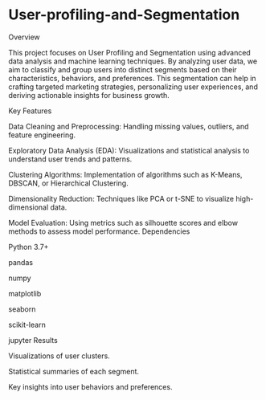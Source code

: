 # User-profiling-and-Segmentation
Overview

This project focuses on User Profiling and Segmentation using advanced data analysis and machine learning techniques. By analyzing user data, we aim to classify and group users into distinct segments based on their characteristics, behaviors, and preferences. This segmentation can help in crafting targeted marketing strategies, personalizing user experiences, and deriving actionable insights for business growth.

Key Features

Data Cleaning and Preprocessing: Handling missing values, outliers, and feature engineering.

Exploratory Data Analysis (EDA): Visualizations and statistical analysis to understand user trends and patterns.

Clustering Algorithms: Implementation of algorithms such as K-Means, DBSCAN, or Hierarchical Clustering.

Dimensionality Reduction: Techniques like PCA or t-SNE to visualize high-dimensional data.

Model Evaluation: Using metrics such as silhouette scores and elbow methods to assess model performance.
Dependencies

Python 3.7+

pandas

numpy

matplotlib

seaborn

scikit-learn

jupyter
Results

Visualizations of user clusters.

Statistical summaries of each segment.

Key insights into user behaviors and preferences.
